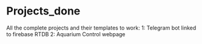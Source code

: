# Projects_done
All the complete projects and their templates to work:
1: Telegram bot linked to firebase RTDB
2: Aquarium Control webpage 

